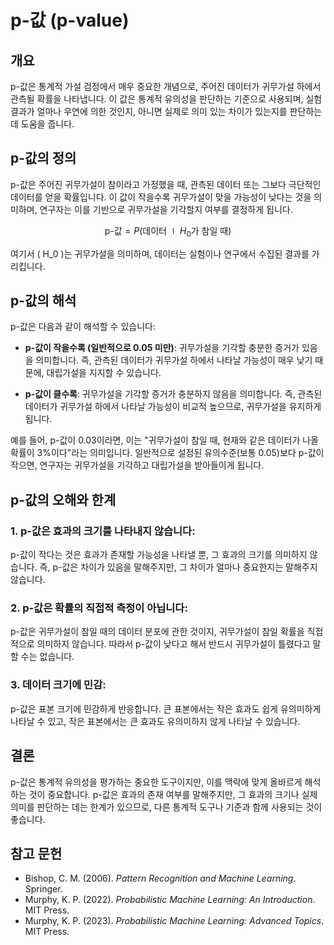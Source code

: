 # p-값 (p-value)

## 개요

p-값은 통계적 가설 검정에서 매우 중요한 개념으로, 주어진 데이터가 귀무가설 하에서 관측될 확률을 나타냅니다. 이 값은 통계적 유의성을 판단하는 기준으로 사용되며, 실험 결과가 얼마나 우연에 의한 것인지, 아니면 실제로 의미 있는 차이가 있는지를 판단하는 데 도움을 줍니다.

## p-값의 정의

p-값은 주어진 귀무가설이 참이라고 가정했을 때, 관측된 데이터 또는 그보다 극단적인 데이터를 얻을 확률입니다. 이 값이 작을수록 귀무가설이 맞을 가능성이 낮다는 것을 의미하며, 연구자는 이를 기반으로 귀무가설을 기각할지 여부를 결정하게 됩니다.

$$
\text{p-값} = P(\text{데이터} \mid H_0 \text{가 참일 때})
$$

여기서 \( H_0 \)는 귀무가설을 의미하며, 데이터는 실험이나 연구에서 수집된 결과를 가리킵니다.

## p-값의 해석

p-값은 다음과 같이 해석할 수 있습니다:

- **p-값이 작을수록 (일반적으로 0.05 미만)**: 귀무가설을 기각할 충분한 증거가 있음을 의미합니다. 즉, 관측된 데이터가 귀무가설 하에서 나타날 가능성이 매우 낮기 때문에, 대립가설을 지지할 수 있습니다.
  
- **p-값이 클수록**: 귀무가설을 기각할 증거가 충분하지 않음을 의미합니다. 즉, 관측된 데이터가 귀무가설 하에서 나타날 가능성이 비교적 높으므로, 귀무가설을 유지하게 됩니다.

예를 들어, p-값이 0.03이라면, 이는 "귀무가설이 참일 때, 현재와 같은 데이터가 나올 확률이 3%이다"라는 의미입니다. 일반적으로 설정된 유의수준(보통 0.05)보다 p-값이 작으면, 연구자는 귀무가설을 기각하고 대립가설을 받아들이게 됩니다.

## p-값의 오해와 한계

### 1. **p-값은 효과의 크기를 나타내지 않습니다**:
p-값이 작다는 것은 효과가 존재할 가능성을 나타낼 뿐, 그 효과의 크기를 의미하지 않습니다. 즉, p-값은 차이가 있음을 말해주지만, 그 차이가 얼마나 중요한지는 말해주지 않습니다.

### 2. **p-값은 확률의 직접적 측정이 아닙니다**:
p-값은 귀무가설이 참일 때의 데이터 분포에 관한 것이지, 귀무가설이 참일 확률을 직접적으로 의미하지 않습니다. 따라서 p-값이 낮다고 해서 반드시 귀무가설이 틀렸다고 말할 수는 없습니다.

### 3. **데이터 크기에 민감**:
p-값은 표본 크기에 민감하게 반응합니다. 큰 표본에서는 작은 효과도 쉽게 유의미하게 나타날 수 있고, 작은 표본에서는 큰 효과도 유의미하지 않게 나타날 수 있습니다.

## 결론

p-값은 통계적 유의성을 평가하는 중요한 도구이지만, 이를 맥락에 맞게 올바르게 해석하는 것이 중요합니다. p-값은 효과의 존재 여부를 말해주지만, 그 효과의 크기나 실제 의미를 판단하는 데는 한계가 있으므로, 다른 통계적 도구나 기준과 함께 사용되는 것이 좋습니다.

## 참고 문헌

- Bishop, C. M. (2006). *Pattern Recognition and Machine Learning*. Springer.
- Murphy, K. P. (2022). *Probabilistic Machine Learning: An Introduction*. MIT Press.
- Murphy, K. P. (2023). *Probabilistic Machine Learning: Advanced Topics*. MIT Press.
